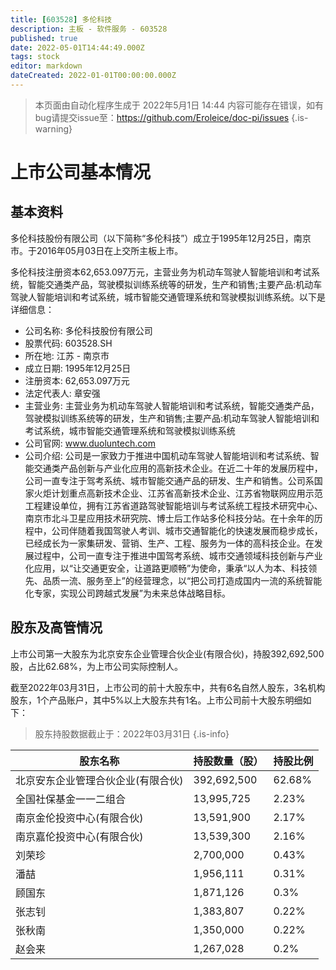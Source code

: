 ```yaml
---
title: [603528] 多伦科技
description: 主板 - 软件服务 - 603528
published: true
date: 2022-05-01T14:44:49.000Z
tags: stock
editor: markdown
dateCreated: 2022-01-01T00:00:00.000Z
---
```


> 本页面由自动化程序生成于 2022年5月1日 14:44
> 内容可能存在错误，如有bug请提交issue至：https://github.com/Eroleice/doc-pi/issues
{.is-warning}

# 上市公司基本情况

## 基本资料

多伦科技股份有限公司（以下简称“多伦科技”）成立于1995年12月25日，南京市。于2016年05月03日在上交所主板上市。

多伦科技注册资本62,653.097万元，主营业务为机动车驾驶人智能培训和考试系统，智能交通类产品，驾驶模拟训练系统等的研发，生产和销售;主要产品:机动车驾驶人智能培训和考试系统，城市智能交通管理系统和驾驶模拟训练系统。以下是详细信息：

- 公司名称: 多伦科技股份有限公司
- 股票代码: 603528.SH
- 所在地: 江苏 - 南京市
- 成立日期: 1995年12月25日
- 注册资本: 62,653.097万元
- 法定代表人: 章安强
- 主营业务: 主营业务为机动车驾驶人智能培训和考试系统，智能交通类产品，驾驶模拟训练系统等的研发，生产和销售;主要产品:机动车驾驶人智能培训和考试系统，城市智能交通管理系统和驾驶模拟训练系统
- 公司官网: www.duoluntech.com
- 公司介绍: 公司是一家致力于推进中国机动车驾驶人智能培训和考试系统、智能交通类产品创新与产业化应用的高新技术企业。在近二十年的发展历程中，公司一直专注于驾考系统、城市智能交通产品的研发、生产和销售。公司系国家火炬计划重点高新技术企业、江苏省高新技术企业、江苏省物联网应用示范工程建设单位，拥有江苏省道路驾驶智能培训与考试系统工程技术研究中心、南京市北斗卫星应用技术研究院、博士后工作站多伦科技分站。在十余年的历程中，公司伴随着我国驾驶人考训、城市交通智能化的快速发展而稳步成长，已经成长为一家集研发、营销、生产、工程、服务为一体的高科技企业。在发展过程中，公司一直专注于推进中国驾考系统、城市交通领域科技创新与产业化应用，以“让交通更安全，让道路更顺畅”为使命，秉承“以人为本、科技领先、品质一流、服务至上”的经营理念，以“把公司打造成国内一流的系统智能化专家，实现公司跨越式发展”为未来总体战略目标。


## 股东及高管情况

上市公司第一大股东为北京安东企业管理合伙企业(有限合伙)，持股392,692,500股，占比62.68%，为上市公司实际控制人。

截至2022年03月31日，上市公司的前十大股东中，共有6名自然人股东，3名机构股东，1个产品账户，其中5%以上大股东共有1名。上市公司前十大股东明细如下：

> 股东持股数据截止于：2022年03月31日
{.is-info}

| 股东名称 | 持股数量（股） | 持股比例 |
| --- | --- | --- |
| 北京安东企业管理合伙企业(有限合伙) | 392,692,500 | 62.68% |
| 全国社保基金一一二组合 | 13,995,725 | 2.23% |
| 南京金伦投资中心(有限合伙) | 13,591,900 | 2.17% |
| 南京嘉伦投资中心(有限合伙) | 13,539,300 | 2.16% |
| 刘荣珍 | 2,700,000 | 0.43% |
| 潘喆 | 1,956,111 | 0.31% |
| 顾国东 | 1,871,126 | 0.3% |
| 张志钊 | 1,383,807 | 0.22% |
| 张秋南 | 1,350,000 | 0.22% |
| 赵会来 | 1,267,028 | 0.2% |




